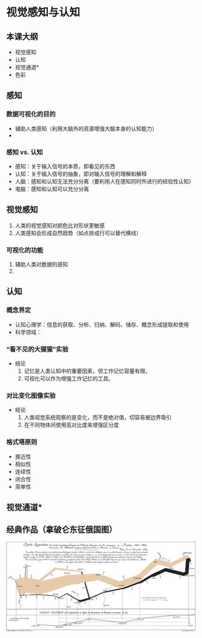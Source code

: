 # 视觉感知与认知
## 本课大纲
 - 视觉感知
 - 认知
 - 视觉通道*
 - 色彩

## 感知
### 数据可视化的目的
 - 辅助人类感知（利用大脑外的资源增强大脑本身的认知能力）
 - 
### 感知 vs. 认知
 - 感知：关于输入信号的本质，即看见的东西
 - 认知：关于输入信号的抽象，即对输入信号的理解和解释
 - 人脑：感知和认知无法充分分离（要利用人在感知同时所进行的经验性认知）
 - 电脑：感知和认知可以充分分离
## 视觉感知
1. 人类的视觉感知对颜色比对形状更敏感
2. 人类感知会形成自然趋势（如点排成行可以替代横线）

### 可视化的功能
1. 辅助人类对数据的感知
2. 
## 认知
### 概念界定
 - 认知心理学：信息的获取、分析、归纳、解码、储存、概念形成提取和使用
 - 科学领域：
### “看不见的大猩猩”实验
 - 结论
    1. 记忆是人类认知中的重要因素，但工作记忆容量有限。
    2. 可视化可以作为增强工作记忆的工具。
### 

### 对比变化图像实验
 - 结论
    1. 人类视觉系统观察的是变化，而不是绝对值，切容易被边界吸引
    2. 在不同物体间使用高对比度来增强区分度

### 格式塔原则
 - 接近性
 - 相似性
 - 连续性
 - 闭合性
 - 简单性

## 视觉通道*

## 经典作品（拿破仑东征俄国图）
![napolundongzheng](images/image.png)